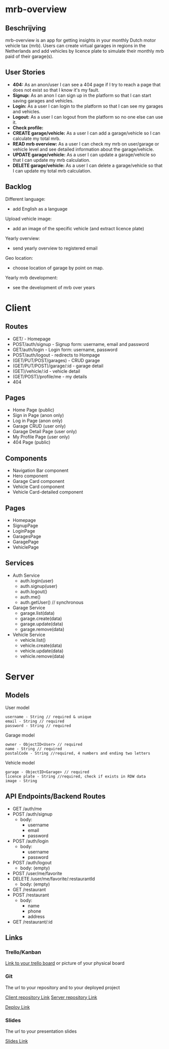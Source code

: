 # mrb-overview

## Beschrijving

mrb-overview is an app for getting insights in your monthly Dutch motor vehicle tax (mrb). Users can create virtual garages in regions in the Netherlands and add vehicles by licence plate to simulate their monthly mrb paid of their garage(s).

## User Stories

-  **404:** As an anon/user I can see a 404 page if I try to reach a page that does not exist so that I know it's my fault.
-  **Signup:** As an anon I can sign up in the platform so that I can start saving garages and vehicles.
-  **Login:** As a user I can login to the platform so that I can see my garages and vehicles.
-  **Logout:** As a user I can logout from the platform so no one else can use it.
-  **Check profile:** 
-  **CREATE garage/vehicle:** As a user I can add a garage/vehicle so I can calculate my total mrb.
-  **READ mrb overview:** As a user I can check my mrb on user/garage or vehicle level and see detailed information about the garage/vehicle.
-  **UPDATE garage/vehicle:** As a user I can update a garage/vehicle so that I can update my mrb calculation.
-  **DELETE garage/vehicle:** As a user I can delete a garage/vehicle so that I can update my total mrb calculation.


## Backlog

Different language:
- add English as a language

Upload vehicle image:
- add an image of the specific vehicle (and extract licence plate)

Yearly overview:
- send yearly overview to registered email

Geo location:
- choose location of garage by point on map.

Yearly mrb development:
- see the development of mrb over years
  
# Client

## Routes

- GET/ - Homepage
- POST/auth/signup - Signup form: username, email and password
- GET/auth/login - Login form: username, password
- POST/auth/logout - redirects to Hompage
- (GET/PUT/POST/garages) - CRUD garage
- (GET/PUT/POST)/garage/:id - garage detail
- (GET)/vehicle/:id - vehicle detail
- (GET/POST)/profile/me - my details
- 404

## Pages

- Home Page (public)
- Sign in Page (anon only)
- Log in Page (anon only)
- Garage CRUD (user only)
- Garage Detail Page (user only)
- My Profile Page (user only)
- 404 Page (public)

## Components

- Navigation Bar component
- Hero component
- Garage Card component
- Vehicle Card component
- Vehicle Card-detailed component

## Pages
- Homepage
- SignupPage
- LoginPage
- GaragesPage
- GaragePage
- VehiclePage

## Services
- Auth Service
  - auth.login(user)
  - auth.signup(user)
  - auth.logout()
  - auth.me()
  - auth.getUser() // synchronous
- Garage Service
  - garage.list(data)
  - garage.create(data)
  - garage.update(data)
  - garage.remove(data)
- Vehicle Service
  - vehicle.list()
  - vehicle.create(data)
  - vehicle.update(data)
  - vehicle.remove(data)

# Server

## Models

User model

```
username - String // required & unique
email - String // required
password - String // required
```

Garage model

```
owner - ObjectID<User> // required
name - String // required
postalCode - String //required, 4 numbers and ending two letters
```

Vehicle model

```
garage - ObjectID<Garage> // required
licence plate - String //required, check if exists in RDW data
image - String
```

## API Endpoints/Backend Routes

- GET /auth/me
- POST /auth/signup
  - body:
    - username
    - email
    - password
- POST /auth/login
  - body:
    - username
    - password
- POST /auth/logout
  - body: (empty)
- POST /user/me/favorite
- DELETE /user/me/favorite/:restaurantId
  - body: (empty)
- GET /restaurant
- POST /restaurant
  - body:
    - name
    - phone
    - address
- GET /restaurant/:id

  

## Links

### Trello/Kanban

[Link to your trello board](https://trello.com) or picture of your physical board

### Git

The url to your repository and to your deployed project

[Client repository Link](http://github.com)
[Server repository Link](http://github.com)

[Deploy Link](http://heroku.com)

### Slides

The url to your presentation slides

[Slides Link](http://slides.com)
